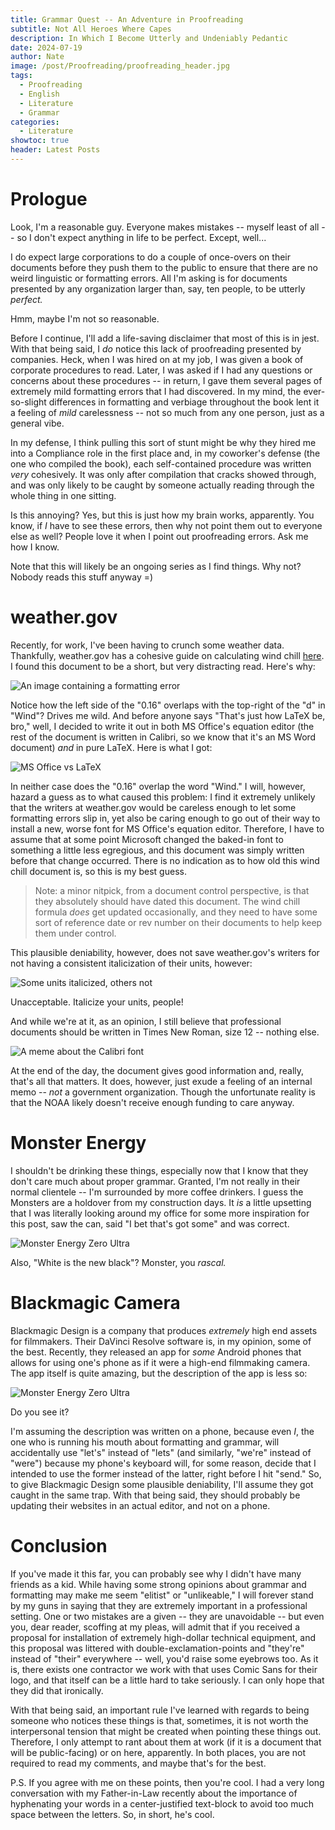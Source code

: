 ```yaml
---
title: Grammar Quest -- An Adventure in Proofreading
subtitle: Not All Heroes Where Capes
description: In Which I Become Utterly and Undeniably Pedantic
date: 2024-07-19
author: Nate
image: /post/Proofreading/proofreading_header.jpg
tags:
  - Proofreading
  - English
  - Literature
  - Grammar
categories:
  - Literature
showtoc: true
header: Latest Posts
---
```

# Prologue
Look, I'm a reasonable guy.  Everyone makes mistakes -- myself least of all -- so I don't expect anything in life to be perfect.  Except, well...

I do expect large corporations to do a couple of once-overs on their documents before they push them to the public to ensure that there are no weird linguistic or formatting errors.  All I'm asking is for documents presented by any organization larger than, say, ten people, to be utterly *perfect.*

Hmm, maybe I'm not so reasonable.

Before I continue, I'll add a life-saving disclaimer that most of this is in jest.  With that being said, I *do* notice this lack of proofreading presented by companies.  Heck, when I was hired on at my job, I was given a book of corporate procedures to read.  Later, I was asked if I had any questions or concerns about these procedures -- in return, I gave them several pages of extremely mild formatting errors that I had discovered.  In my mind, the ever-so-slight differences in formatting and verbiage throughout the book lent it a feeling of *mild* carelessness -- not so much from any one person, just as a general vibe.

In my defense, I think pulling this sort of stunt might be why they hired me into a Compliance role in the first place and, in my coworker's defense (the one who compiled the book), each self-contained procedure was written *very* cohesively.  It was only after compilation that cracks showed through, and was only likely to be caught by someone actually reading through the whole thing in one sitting.

Is this annoying?  Yes, but this is just how my brain works, apparently.  You know, if *I* have to see these errors, then why not point them out to everyone else as well?  People love it when I point out proofreading errors.  Ask me how I know.

Note that this will likely be an ongoing series as I find things.  Why not?  Nobody reads this stuff anyway =)

# weather.gov
Recently, for work, I've been having to crunch some weather data.  Thankfully, weather.gov has a cohesive guide on calculating wind chill [here](https://www.weather.gov/media/epz/wxcalc/windChill.pdf).    I found this document to be a short, but very distracting read.  Here's why:

![An image containing a formatting error](/post/Proofreading/Grammar_Quest_Post/weather_gov_1.jpg)

Notice how the left side of the "0.16" overlaps with the top-right of the "d" in "Wind"?  Drives me wild.  And before anyone says "That's just how LaTeX be, bro," well, I decided to write it out in both MS Office's equation editor (the rest of the document is written in Calibri, so we know that it's an MS Word document) *and* in pure LaTeX.  Here is what I got:

![MS Office vs LaTeX](/post/Proofreading/Grammar_Quest_Post/weather_gov_3.jpg)

In neither case does the "0.16" overlap the word "Wind."  I will, however, hazard a guess as to what caused this problem:  I find it extremely unlikely that the writers at weather.gov would be careless enough to let some formatting errors slip in, yet also be caring enough to go out of their way to install a new, worse font for MS Office's equation editor.  Therefore, I have to assume that at some point Microsoft changed the baked-in font to something a little less egregious, and this document was simply written before that change occurred.  There is no indication as to how old this wind chill document is, so this is my best guess.

> Note: a minor nitpick, from a document control perspective, is that they absolutely should have dated this document.  The wind chill formula *does* get updated occasionally, and they need to have some sort of reference date or rev number on their documents to help keep them under control.

This plausible deniability, however, does not save weather.gov's writers for not having a consistent italicization of their units, however:

![Some units italicized, others not](/post/Proofreading/Grammar_Quest_Post/weather_gov_2.jpg)

Unacceptable.  Italicize your units, people!

And while we're at it, as an opinion, I still believe that professional documents should be written in Times New Roman, size 12 -- nothing else.

![A meme about the Calibri font](/post/Proofreading/Grammar_Quest_Post/calibri_meme.jpg)

At the end of the day, the document gives good information and, really, that's all that matters.  It does, however, just exude a feeling of an internal memo -- *not* a government organization.  Though the unfortunate reality is that the NOAA likely doesn't receive enough funding to care anyway.

# Monster Energy
I shouldn't be drinking these things, especially now that I know that they don't care much about proper grammar.  Granted, I'm not really in their normal clientele -- I'm surrounded by more coffee drinkers.  I guess the Monsters are a holdover from my construction days.  It *is* a little upsetting that I was literally looking around my office for some more inspiration for this post, saw the can, said "I bet that's got some" and was correct.

![Monster Energy Zero Ultra](/post/Proofreading/Grammar_Quest_Post/Monster_can.jpg)

Also, "White is the new black"?  Monster, you *rascal.*

# Blackmagic Camera
Blackmagic Design is a company that produces *extremely* high end assets for filmmakers.  Their DaVinci Resolve software is, in my opinion, some of the best.  Recently, they released an app for *some* Android phones that allows for using one's phone as if it were a high-end filmmaking camera.  The app itself is quite amazing, but the description of the app is less so:

![Monster Energy Zero Ultra](/post/Proofreading/Grammar_Quest_Post/Blackmagic_Camera.jpg)

Do you see it?

I'm assuming the description was written on a phone, because even *I*, the one who is running his mouth about formatting and grammar, will accidentally use "let's" instead of "lets" (and similarly, "we're" instead of "were") because my phone's keyboard will, for some reason, decide that I intended to use the former instead of the latter, right before I hit "send."  So, to give Blackmagic Design some plausible deniability, I'll assume they got caught in the same trap.  With that being said, they should probably be updating their websites in an actual editor, and not on a phone.

# Conclusion
If you've made it this far, you can probably see why I didn't have many friends as a kid.  While having some strong opinions about grammar and formatting may make me seem "elitist" or "unlikeable," I will forever stand by my guns in saying that they are extremely important in a professional setting.  One or two mistakes are a given -- they are unavoidable -- but even you, dear reader, scoffing at my pleas, will admit that if you received a proposal for installation of extremely high-dollar technical equipment, and this proposal was littered with double-exclamation-points and "they're" instead of "their" everywhere -- well, you'd raise some eyebrows too.  As it is, there exists one contractor we work with that uses Comic Sans for their logo, and that itself can be a little hard to take seriously.  I can only hope that they did that ironically.

With that being said, an important rule I've learned with regards to being someone who notices these things is that, sometimes, it is not worth the interpersonal tension that might be created when pointing these things out.  Therefore, I only attempt to rant about them at work (if it is a document that will be public-facing) or on here, apparently.  In both places, you are not required to read my comments, and maybe that's for the best.

P.S. If you agree with me on these points, then you're cool.  I had a very long conversation with my Father-in-Law recently about the importance of hyphenating your words in a center-justified text-block to avoid too much space between the letters.  So, in short, he's cool.
